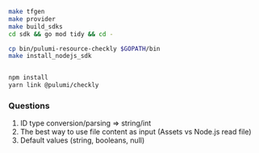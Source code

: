 ```bash
make tfgen
make provider
make build_sdks
cd sdk && go mod tidy && cd -

cp bin/pulumi-resource-checkly $GOPATH/bin
make install_nodejs_sdk


npm install
yarn link @pulumi/checkly
```

### Questions

1. ID type conversion/parsing => string/int
2. The best way to use file content as input (Assets vs Node.js read file)
3. Default values (string, booleans, null)